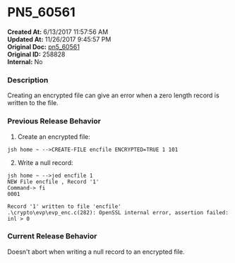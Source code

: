 # PN5_60561

**Created At:** 6/13/2017 11:57:56 AM  
**Updated At:** 11/26/2017 9:45:57 PM  
**Original Doc:** [pn5_60561](https://docs.jbase.com/36526-5-6-2-release-notes/pn5_60561)  
**Original ID:** 258828  
**Internal:** No  


### Description

Creating an encrypted file can give an error when a zero length record is written to the file.



### Previous Release Behavior

1) Create an encrypted file:

```
jsh home ~ -->CREATE-FILE encfile ENCRYPTED=TRUE 1 101
```

2) Write a null record:

```
jsh home ~ -->jed encfile 1
NEW File encfile , Record '1'
Command-> fi
0001

Record '1' written to file 'encfile'
.\crypto\evp\evp_enc.c(282): OpenSSL internal error, assertion failed: inl > 0
```



### Current Release Behavior

Doesn't abort when writing a null record to an encrypted file.
